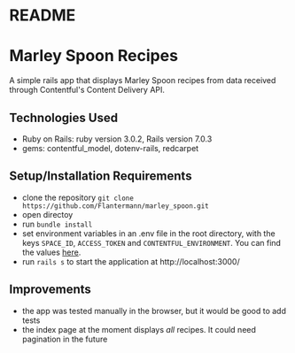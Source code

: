 # README

# Marley Spoon Recipes

A simple rails app that displays Marley Spoon recipes from data received through Contentful's Content Delivery API.

## Technologies Used

* Ruby on Rails: ruby version 3.0.2, Rails version 7.0.3
* gems: contentful_model, dotenv-rails, redcarpet

## Setup/Installation Requirements

* clone the repository `git clone https://github.com/Flantermann/marley_spoon.git`
* open directoy
* run `bundle install`
* set environment variables in an .env file in the root directory, with the keys `SPACE_ID`,
`ACCESS_TOKEN` and `CONTENTFUL_ENVIRONMENT`. You can find the values [here](https://gist.github.com/carpodaster/446e53d4a4b727f3fce1dfabe1f70967).
* run `rails s` to start the application at http://localhost:3000/

## Improvements
* the app was tested manually in the browser, but it would be good to add tests
* the index page at the moment displays _all_ recipes. It could need pagination in the future
